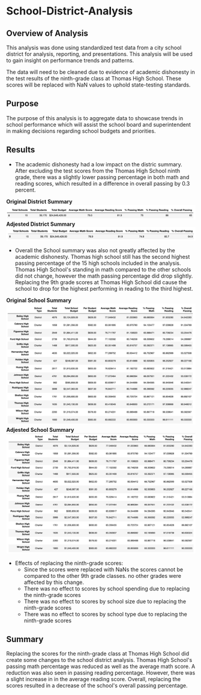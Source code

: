 # School-District-Analysis
## Overview of Analysis
This analysis was done using standardized test data from a city school district for analysis, reporting, and presentations. This analysis will be used to gain insight on performance trends and patterns. 

The data will need to be cleaned due to evidence of academic dishonesty in the test results of the ninth-grade class at Thomas High School. These scores will be replaced with NaN values to uphold state-testing standards.

## Purpose
The purpose of this analysis is to aggregate data to showcase trends in school performance which will assist the school board and superintendent in making decisions regarding school budgets and priorities. 

## Results
-  The academic dishonesty had a low impact on the distric summary. After excluding the test scores from the Thomas High School ninth grade, there was a slightly lower passing percentage in both math and reading scores, which resulted in a difference in overall passing by 0.3 percent.

**Original District Summary**
![Original District Summary](images/old_district_summary.png)
**Adjested District Summary**
![Adjusted District Summary](images/new_district_summary.png)

- Overall the School summary was also not greatly affected by the academic dishonesty. Thomas high school still has the second highest passing percentage of the 15 high schools included in the analysis. Thomas High School's standing in math compared to the other schools did not change, however the math passing percentage did drop slightly. Replacing the 9th grade scores at Thomas High School did cause the school to drop for the highest performing in reading to the third highest. 

**Original School Summary**
![Original School Summary](images/old_school_summary.png)
**Adjested School Summary**
![Adjusted School Summary](images/new_school_summary.png)


  
- Effects of replacing the ninth-grade scores:
  - Since the scores were replaced with NaNs the scores cannot be compared to the other 9th grade classes. no other grades were affected by this change.
  - There was no effect to scores by school spending due to replacing the ninth-grade scores
  - There was no effect to scores by school size due to replacing the ninth-grade scores
  - There was no effect to scores by school type due to replacing the ninth-grade scores

## Summary
Replacing the scores for the ninth-grade class at Thomas High School did create some changes to the school district analysis. Thomas High School's passing math percentage was reduced as well as the average math score. A reduction was also seen in passing reading percentage. However, there was a slight increase in in the average reading score. Overall, replacing the scores resulted in a decrease of the school's overall passing percentage.